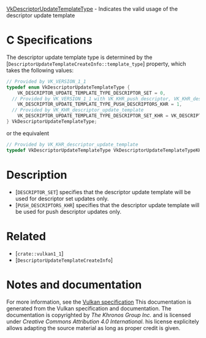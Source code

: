 [VkDescriptorUpdateTemplateType](https://www.khronos.org/registry/vulkan/specs/1.3-extensions/man/html/VkDescriptorUpdateTemplateType.html) - Indicates the valid usage of the descriptor update template

# C Specifications
The descriptor update template type is determined by the
[`DescriptorUpdateTemplateCreateInfo::template_type`] property,
which takes the following values:
```c
// Provided by VK_VERSION_1_1
typedef enum VkDescriptorUpdateTemplateType {
    VK_DESCRIPTOR_UPDATE_TEMPLATE_TYPE_DESCRIPTOR_SET = 0,
  // Provided by VK_VERSION_1_1 with VK_KHR_push_descriptor, VK_KHR_descriptor_update_template with VK_KHR_push_descriptor
    VK_DESCRIPTOR_UPDATE_TEMPLATE_TYPE_PUSH_DESCRIPTORS_KHR = 1,
  // Provided by VK_KHR_descriptor_update_template
    VK_DESCRIPTOR_UPDATE_TEMPLATE_TYPE_DESCRIPTOR_SET_KHR = VK_DESCRIPTOR_UPDATE_TEMPLATE_TYPE_DESCRIPTOR_SET,
} VkDescriptorUpdateTemplateType;
```
or the equivalent
```c
// Provided by VK_KHR_descriptor_update_template
typedef VkDescriptorUpdateTemplateType VkDescriptorUpdateTemplateTypeKHR;
```

# Description
- [`DESCRIPTOR_SET`] specifies that the descriptor update template will be used for descriptor set updates only.
- [`PUSH_DESCRIPTORS_KHR`] specifies that the descriptor update template will be used for push descriptor updates only.

# Related
- [`crate::vulkan1_1`]
- [`DescriptorUpdateTemplateCreateInfo`]

# Notes and documentation
For more information, see the [Vulkan specification](https://www.khronos.org/registry/vulkan/specs/1.3-extensions/html/vkspec.html)
This documentation is generated from the Vulkan specification and documentation.
The documentation is copyrighted by *The Khronos Group Inc.* and is licensed under *Creative Commons Attribution 4.0 International*.
his license explicitely allows adapting the source material as long as proper credit is given.
        